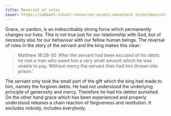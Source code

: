 ```yaml
---
title: Reversal of roles
cover: https://sabbath-school-resources-assets.adventech.io/en/devo/start-into-life/10-grace-before-justice/uYW1679506348457.jpg
---
```


Grace, or pardon, is an indescribably strong force which permanently changes our lives. This is not true just for our relationship with God, but of necessity also for our behaviour with our fellow human beings. The reversal of roles in the story of the servant and the king makes this clear:

> <callout>Matthew 18:28-30</callout>
> 'After the servant had been excused of his debts he met a man who owed him a very small amount which he was unable to pay. Without mercy the servant then had him thrown into prison.'

The servant only took the small part of the gift which the king had made to him, namely the  forgiven debts. He had not understood the underlying principle of generosity and mercy. Therefore he had his debtor punished. On the other hand grace which has been experienced and properly understood releases a chain reaction of forgiveness and restitution. It excludes nobody, includes everybody.
